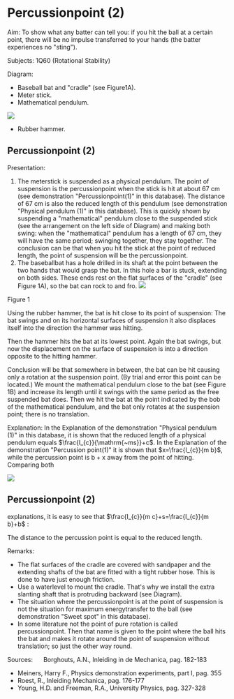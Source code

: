 # Percussionpoint (2) 

Aim: To show what any batter can tell you: if you hit the ball at a certain point, there will be no impulse transferred to your hands (the batter experiences no "sting").

Subjects: 1Q60 (Rotational Stability)

Diagram:

- Baseball bat and "cradle" (see Figure1A).
- Meter stick.
- Mathematical pendulum.

![](https://cdn.mathpix.com/cropped/2024_06_24_1f4169a3c357afb998dbg-1.jpg?height=726&width=474&top_left_y=431&top_left_x=912)

- Rubber hammer.


## Percussionpoint (2)

Presentation:

1. The meterstick is suspended as a physical pendulum. The point of suspension is the percussionpoint when the stick is hit at about $67 \mathrm{~cm}$ (see demonstration "Percussionpoint(1)" in this database). The distance of $67 \mathrm{~cm}$ is also the reduced length of this pendulum (see demonstration "Physical pendulum (1)" in this database). This is quickly shown by suspending a "mathematical" pendulum close to the suspended stick (see the arrangement on the left side of Diagram) and making both swing: when the "mathematical" pendulum has a length of $67 \mathrm{~cm}$, they will have the same period; swinging together, they stay together. The conclusion can be that when you hit the stick at the point of reduced length, the point of suspension will be the percussionpoint.
2. The baseballbat has a hole drilled in its shaft at the point between the two hands that would grasp the bat. In this hole a bar is stuck, extending on both sides. These ends rest on the flat surfaces of the "cradle" (see Figure 1A), so the bat can rock to and fro.
![](https://cdn.mathpix.com/cropped/2024_06_24_1f4169a3c357afb998dbg-2.jpg?height=498&width=1060&top_left_y=930&top_left_x=629)

Figure 1

Using the rubber hammer, the bat is hit close to its point of suspension: The bat swings and on its horizontal surfaces of suspension it also displaces itself into the direction the hammer was hitting.

Then the hammer hits the bat at its lowest point. Again the bat swings, but now the displacement on the surface of suspension is into a direction opposite to the hitting hammer.

Conclusion will be that somewhere in between, the bat can be hit causing only a rotation at the suspension point. (By trial and error this point can be located.) We mount the mathematical pendulum close to the bat (see Figure 1B) and increase its length until it swings with the same period as the free suspended bat does. Then we hit the bat at the point indicated by the bob of the mathematical pendulum, and the bat only rotates at the suspension point; there is no translation.

Explanation: In the Explanation of the demonstration "Physical pendulum (1)" in this database, it is shown that the reduced length of a physical pendulum equals $\frac{I_{c}}{\mathrm{~ms}}+c$. In the Explanation of the demonstration "Percussion point(1)" it is shown that $x=\frac{I_{c}}{m b}$, while the percussion point is $\mathrm{b}+\mathrm{x}$ away from the point of hitting. Comparing both

![](https://cdn.mathpix.com/cropped/2024_06_24_1f4169a3c357afb998dbg-2.jpg?height=249&width=558&top_left_y=2361&top_left_x=1431)

## Percussionpoint (2)

explanations, it is easy to see that $\frac{I_{c}}{m c}+s=\frac{I_{c}}{m b}+b$ :

The distance to the percussion point is equal to the reduced length.

Remarks:

- The flat surfaces of the cradle are covered with sandpaper and the extending shafts of the bat are fitted with a tight rubber hose. This is done to have just enough friction.
- Use a waterlevel to mount the cradle. That's why we install the extra slanting shaft that is protruding backward (see Diagram).
- The situation where the percussionpoint is at the point of suspension is not the situation for maximum energytransfer to the ball (see demonstration "Sweet spot" in this database).
- In some literature not the point of pure rotation is called percussionpoint. Then that name is given to the point where the ball hits the bat and makes it rotate around the point of suspension without translation; so just the other way round.

Sources: $\quad$ Borghouts, A.N., Inleiding in de Mechanica, pag. 182-183

- Meiners, Harry F., Physics demonstration experiments, part I, pag. 355
- Roest, R., Inleiding Mechanica, pag. 176-177
- Young, H.D. and Freeman, R.A., University Physics, pag. 327-328

